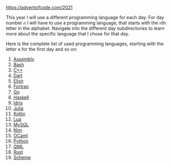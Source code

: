 https://adventofcode.com/2021

This year I will use a different programming language for each day.
For day number `n` I will have to use a programming language, that starts with the `n`th letter in the alphabet.
Navigate into the different day subdirectories to learn more about the specific language that I chose for that day.

Here is the complete list of used programming languages, starting with the letter `A` for the first day and so on:

01. [Assembly](01/main.S)
02. [Bash](02/main.sh)
03. [C++](03/src/main.cpp)
04. [Dart](04/main.dart)
05. [Elixir](05/main.ex)
06. [Fortran](06/main.f08)
07. [Go](07/main.go)
08. [Haskell](08/main.hs)
09. [Idris](09/main.idr)
10. [Julia](10/main.jl)
11. [Kotlin](11/main.kt)
12. [Lua](12/main.lua)
13. [MySQL](13/my.sql)
14. [Nim](14/main.nim)
15. [OCaml](15/main.ml)
16. [Python](16/main.py)
17. [QML](17/main.qml)
18. [Rust](18/src/main.rs)
19. [Scheme](19/main.scm)
